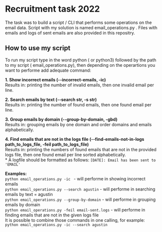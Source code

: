 # Recruitment task 2022
The task was to build a script / CLI that performs some operations on the email data. Script with my solution is named email_operations.py . Files with emails and logs of sent emails are also provided in this repositry.

## How to use my script
To run my script type in the word python ( or python3) followed by the path to my script ( email_operations.py), 
then depending on the operartions you want to performe add adequate command:

**1. Show incorrect emails (--incorrect-emails, -ic)**  
    Results in: printing the number of invalid emails, then one invalid email per line.

**2.  Search emails by text (--search str, -s str)**  
     Results in: printing the number of found emails, then one found email per line.

**3. Group emails by domain (--group-by-domain, -gbd)**  
     Results in: grouping emails by one domain and order domains and emails alphabetically.

**4. Find emails that are not in the logs file (--find-emails-not-in-logs path_to_logs_file, -feil path_to_logs_file)**  
     Results in: printing the numbers of found emails that are not in the provided logs file, then one found email per line sorted alphabetically.  
     * A logfile should be formatted as follows:
      `[DATE]: Email has been sent to 'EMAIL'`  
      
 **Examples:**   
  `python email_operations.py -ic ` - will performe in showing incorrect emails  
  `python email_operations.py --search agustin` - will performe in searching emails by text = agustin  
  `python email_operations.py --group-by-domain` - will performe in grouping emails by domain    
  `python email_operations.py -feil email-sent.logs` - will performe in finding emails that are not in the given logs file  
  It is possible to combine those commands in one calling, for example:  
   `python email_operations.py -ic --search agustin`
  
  
  
